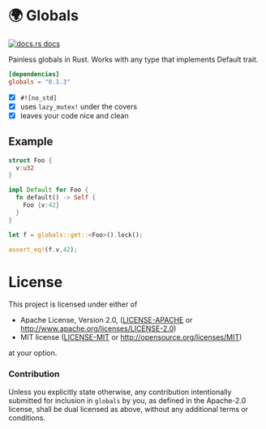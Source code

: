 # 🌍 Globals

<a href="https://docs.rs/globals"><img src="https://img.shields.io/badge/docs-latest-blue.svg?style=flat-square" alt="docs.rs docs" /></a>

Painless globals in Rust. Works with any type that implements Default trait.

```toml
[dependencies]
globals = "0.1.3"
```
- [x] `#![no_std]`
- [x] uses `lazy_mutex!` under the covers
- [x] leaves your code nice and clean

## Example

```rust
struct Foo {
  v:u32
}

impl Default for Foo {
  fn default() -> Self {
    Foo {v:42}
  }
}

let f = globals::get::<Foo>().lock();

assert_eq!(f.v,42);
```

# License

This project is licensed under either of

 * Apache License, Version 2.0, ([LICENSE-APACHE](LICENSE-APACHE) or
   http://www.apache.org/licenses/LICENSE-2.0)
 * MIT license ([LICENSE-MIT](LICENSE-MIT) or
   http://opensource.org/licenses/MIT)

at your option.

### Contribution

Unless you explicitly state otherwise, any contribution intentionally submitted for inclusion in `globals` by you, as defined in the Apache-2.0 license, shall be dual licensed as above, without any additional terms or conditions.
